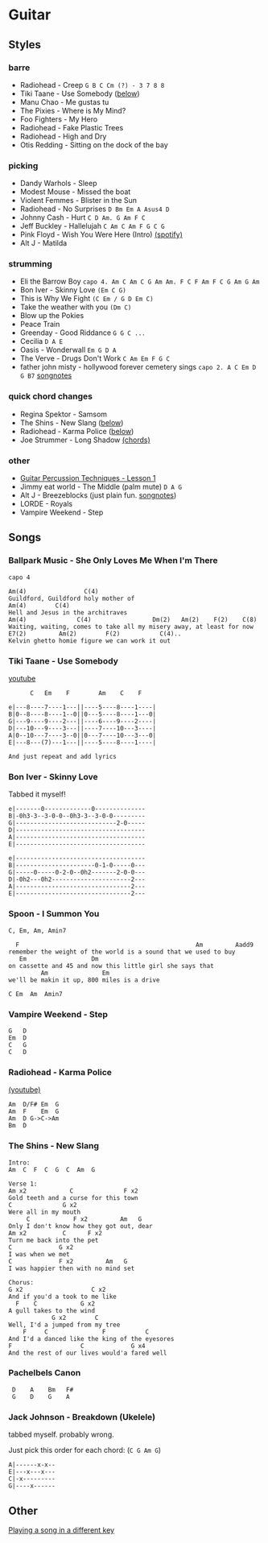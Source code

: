 # Guitar

## Styles

### barre
- Radiohead - Creep `G B C Cm (?) - 3 7 8 8`
- Tiki Taane - Use Somebody ([below](#use-somebody))
- Manu Chao - Me gustas tu
- The Pixies - Where is My Mind?
- Foo Fighters - My Hero
- Radiohead - Fake Plastic Trees
- Radiohead - High and Dry
- Otis Redding - Sitting on the dock of the bay

### picking
- Dandy Warhols - Sleep
- Modest Mouse - Missed the boat
- Violent Femmes - Blister in the Sun
- Radiohead - No Surprises `D Bm Em A Asus4 D`
- Johnny Cash - Hurt `C D Am. G Am F C`
- Jeff Buckley - Hallelujah `C Am C Am F G C G`
- Pink Floyd - Wish You Were Here (Intro) [(spotify)](spotify:track:1wHSxWBfPr3GO31y8KGrWe)
- Alt J - Matilda

### strumming
- Eli the Barrow Boy `capo 4. Am C Am C G Am Am. F C F Am F C G Am G Am`
- Bon Iver - Skinny Love `(Em C G)`
- This is Why We Fight `(C Em / G D Em C)`
- Take the weather with you `(Dm C)`
- Blow up the Pokies
- Peace Train
- Greenday - Good Riddance `G G C ...`
- Cecilia `D A E`
- Oasis - Wonderwall `Em G D A`
- The Verve - Drugs Don't Work `C Am Em F G C`
- father john misty - hollywood forever cemetery sings `capo 2. A C Em D G B7`  [songnotes](http://www.songnotes.cc/songs/114-father-john-misty-hollywood-forever-cemetery-sings)

### quick chord changes
- Regina Spektor - Samsom
- The Shins - New Slang ([below](#new-slang))
- Radiohead - Karma Police ([below](#karma-police))
- Joe Strummer - Long Shadow [(chords)](http://tabs.ultimate-guitar.com/j/joe_strummer_and_the_mescaleros/long_shadow_crd.htm)

### other
- [Guitar Percussion Techniques - Lesson 1](https://www.youtube.com/watch?v=y2IE_AsaBbg)
- Jimmy eat world - The Middle (palm mute) `D A G`
- Alt J - Breezeblocks (just plain fun. [songnotes](http://www.songnotes.cc/songs/148-alt-j-breezeblocks))
- LORDE - Royals
- Vampire Weekend - Step


## Songs

### Ballpark Music - She Only Loves Me When I'm There

```
capo 4

Am(4)                C(4)
Guildford, Guildford holy mother of
Am(4)        C(4)
Hell and Jesus in the architraves
Am(4)              C(4)                 Dm(2)   Am(2)    F(2)    C(8)  
Waiting, waiting, comes to take all my misery away, at least for now
E7(2)         Am(2)        F(2)           C(4)..
Kelvin ghetto homie figure we can work it out
```

<a name="use-somebody"></a>
### Tiki Taane - Use Somebody

[youtube](https://www.youtube.com/watch?v=P1qvVN7fOR4)

```
      C   Em    F        Am    C    F

e|---8----7----1---||----5----8----1----|
B|0--8----8----1--0||0---5----8----1---0|
G|---9----9----2---||----6----9----2----|
D|---10---9----3---||----7----10---3----|
A|0--10---7----3--0||0---7----10---3---0|
E|---8---(7)---1---||----5----8----1----|

And just repeat and add lyrics
```

### Bon Iver - Skinny Love

Tabbed it myself!

```
e|-------0-------------0--------------
B|-0h3-3--3-0-0--0h3-3--3-0-0---------
G|----------------------------2-0-----
D|------------------------------------
A|------------------------------------
E|------------------------------------

e|------------------------------------
B|----------------------0-1-0-----0---
G|-----0-----0-2-0--0h2-------2-0-0---
D|-0h2---0h2----------------------2---
A|--------------------------------2---
E|--------------------------------2---
```


### Spoon - I Summon You

```
C, Em, Am, Amin7

  F                                                 Am         Aadd9
remember the weight of the world is a sound that we used to buy
   Em                  Dm
on cassette and 45 and now this little girl she says that
         Am               Em
we'll be makin it up, 800 miles is a drive

C Em  Am  Amin7
```

### Vampire Weekend - Step

```
G   D
Em  D
C   G
C   D
```

<a name="karma-police"></a>
### Radiohead - Karma Police

[(youtube)](https://www.youtube.com/watch?v=MmfRYCd5Kk8)

```
Am  D/F# Em  G
Am  F    Em  G
Am  D G->C->Am
Bm  D
```

<a name="new-slang"></a>
### The Shins - New Slang

```
Intro:
Am  C  F  C  G  C  Am  G 

Verse 1:
Am x2            C              F x2
Gold teeth and a curse for this town
C              G x2
Were all in my mouth
     C            F x2         Am   G
Only I don't know how they got out, dear
Am x2          C      F x2
Turn me back into the pet
C             G x2
I was when we met
C             F x2         Am   G
I was happier then with no mind set

Chorus:
G x2                   C x2
And if you'd a took to me like
  F    C            G x2
A gull takes to the wind
            G x2        C
Well, I'd a jumped from my tree
    F     C               F           C
And I'd a danced like the king of the eyesores
F                   C             G x4
And the rest of our lives would'a fared well
```

### Pachelbels Canon

```
 D    A    Bm   F#
 G    D    G    A
```

### Jack Johnson - Breakdown (Ukelele)

tabbed myself. probably wrong.

Just pick this order for each chord: (`C G Am G`)

```
A|------x-x--
E|---x---x---
C|-x---------
G|----x------
```

## Other

[Playing a song in a different key](http://music.stackexchange.com/a/15944)
